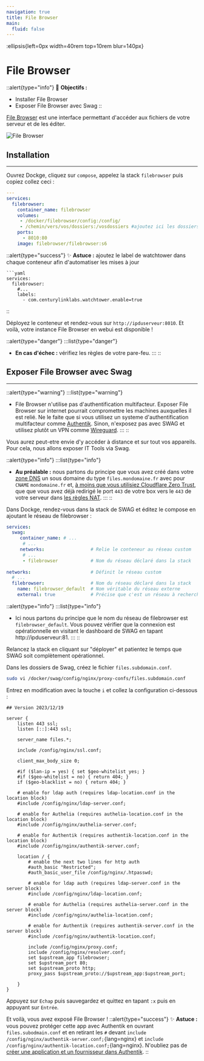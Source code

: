 ```yaml
---
navigation: true
title: File Browser
main:
  fluid: false
---
```

:ellipsis{left=0px width=40rem top=10rem blur=140px}
# File Browser

::alert{type="info"}
🎯 __Objectifs :__
- Installer File Browser
- Exposer File Browser avec Swag
::

[File Browser](https://github.com/filebrowser/filebrowser) est une interface permettant d'accéder aux fichiers de votre serveur et de les éditer.

![File Browser](/img/serveex/filebrowser.png)

## Installation
---
Ouvrez Dockge, cliquez sur `compose`, appelez la stack `filebrowser` puis copiez collez ceci :

```yaml
---
services:
  filebrowser:
    container_name: filebrowser
    volumes:
     - /docker/filebrowser/config:/config/
     - /chemin/vers/vos/dossiers:/vosdossiers #ajoutez ici les dossiers que vous voulez voir apparaitre dans filebrowser
    ports:
      - 8010:80
    image: filebrowser/filebrowser:s6
```

::alert{type="success"}
✨ __Astuce :__ ajoutez le label de watchtower dans chaque conteneur afin d'automatiser les mises à jour

    ```yaml
    services:
      filebrowser:
        #...
        labels:
          - com.centurylinklabs.watchtower.enable=true
::


Déployez le conteneur et rendez-vous sur `http://ipduserveur:8010`. Et voilà, votre instance File Browser en webui est disponible !

::alert{type="danger"}
:::list{type="danger"}
- __En cas d'échec :__ vérifiez les règles de votre pare-feu.
:::
::

## Exposer File Browser avec Swag
---

::alert{type="warning"}
:::list{type="warning"}
- File Browser n'utilise pas d'authentification multifacteur. Exposer File Browser sur internet pourrait compromettre les machines auxquelles il est relié. Ne le faite que si vous utilisez un systeme d'authentification multifacteur comme [Authentik](/serveex/securite/authentik/). Sinon, n'exposez pas avec SWAG et utilisez plutôt un VPN comme [Wireguard](/serveex/securite/wireguard).
:::
::

Vous aurez peut-etre envie d'y accéder à distance et sur tout vos appareils. Pour cela, nous allons exposer IT Tools via Swag.

::alert{type="info"}
:::list{type="info"}
- __Au préalable :__ nous partons du principe que vous avez créé dans votre [zone DNS](/generalites/reseau/dns) un sous domaine du type `files.mondomaine.fr` avec pour `CNAME` `mondomaine.fr` et, [à moins que vous utilisiez Cloudflare Zero Trust](/serveex/securite/cloudflare), que que vous avez déjà redirigé le port `443` de votre box vers le `443` de votre serveur dans [les règles NAT](/generalites/reseau/nat).
:::
::

Dans Dockge, rendez-vous dans la stack de SWAG et éditez le compose en ajoutant le réseau de filebrowser :

```yaml
services:
  swag:
     container_name: # ...
      # ... 
     networks:                 # Relie le conteneur au réseau custom 
      # ...           
      - filebrowser            # Nom du réseau déclaré dans la stack
    
networks:                      # Définit le réseau custom
  # ...
  filebrowser:                 # Nom du réseau déclaré dans la stack
    name: filebrowser_default  # Nom véritable du réseau externe
    external: true             # Précise que c'est un réseau à rechercher en externe
```

::alert{type="info"}
:::list{type="info"}
- Ici nous partons du principe que le nom du réseau de filebrowser est `filebrowser_default`. Vous pouvez vérifier que la connexion est opérationnelle en visitant le dashboard de SWAG en tapant http://ipduserveur:81.
:::
::

Relancez la stack en cliquant sur "déployer" et patientez le temps que SWAG soit complètement opérationnel.

Dans les dossiers de Swag, créez le fichier `files.subdomain.conf`.

```sh
sudo vi /docker/swag/config/nginx/proxy-confs/files.subdomain.conf
```
Entrez en modification avec la touche `i` et collez la configuration ci-dessous :

```nginx
## Version 2023/12/19

server {
    listen 443 ssl;
    listen [::]:443 ssl;

    server_name files.*;

    include /config/nginx/ssl.conf;

    client_max_body_size 0;

    #if ($lan-ip = yes) { set $geo-whitelist yes; }
    #if ($geo-whitelist = no) { return 404; }
    if ($geo-blacklist = no) { return 404; }

    # enable for ldap auth (requires ldap-location.conf in the location block)
    #include /config/nginx/ldap-server.conf;

    # enable for Authelia (requires authelia-location.conf in the location block)
    #include /config/nginx/authelia-server.conf;

    # enable for Authentik (requires authentik-location.conf in the location block)
    #include /config/nginx/authentik-server.conf;

    location / {
        # enable the next two lines for http auth
        #auth_basic "Restricted";
        #auth_basic_user_file /config/nginx/.htpasswd;

        # enable for ldap auth (requires ldap-server.conf in the server block)
        #include /config/nginx/ldap-location.conf;

        # enable for Authelia (requires authelia-server.conf in the server block)
        #include /config/nginx/authelia-location.conf;

        # enable for Authentik (requires authentik-server.conf in the server block)
        #include /config/nginx/authentik-location.conf;

        include /config/nginx/proxy.conf;
        include /config/nginx/resolver.conf;
        set $upstream_app filebrowser;
        set $upstream_port 80;
        set $upstream_proto http;
        proxy_pass $upstream_proto://$upstream_app:$upstream_port;

    }
}
```

Appuyez sur `Echap` puis sauvegardez et quittez en tapant `:x` puis en appuyant sur `Entrée`.

Et voilà, vous avez exposé File Browser !
::alert{type="success"}
✨ __Astuce :__ vous pouvez protéger cette app avec Authentik en ouvrant `files.subodmain.conf` et en retirant les `#` devant `include /config/nginx/authentik-server.conf;`{lang=nginx} et `include /config/nginx/authentik-location.conf;`{lang=nginx}. N'oubliez pas de [créer une application et un fournisseur dans Authentik](/serveex/securite/authentik#protéger-une-app-par-reverse-proxy).
::